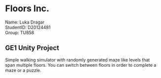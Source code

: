 # Floors Inc.

Name: Luka Dragar  
StudentID: D20124481  
Group: TU858  

## GE1 Unity Project

Simple walking simulator with randomly generated maze like levels that span multiple floors. You can switch between floors in order to complete a maze or a puzzle.



